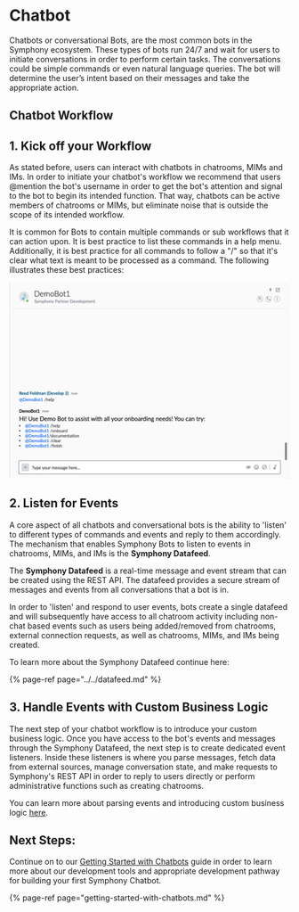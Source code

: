 # Chatbot

Chatbots or conversational Bots, are the most common bots in the Symphony ecosystem. These types of bots run 24/7 and wait for users to initiate conversations in order to perform certain tasks. The conversations could be simple commands or even natural language queries. The bot will determine the user’s intent based on their messages and take the appropriate action.

## Chatbot Workflow

## 1.  Kick off your Workflow

As stated before, users can interact with chatbots in chatrooms, MIMs and IMs. In order to initiate your chatbot's workflow we recommend that users @mention the bot's username in order to get the bot's attention and signal to the bot to begin its intended function. That way, chatbots can be active members of chatrooms or MIMs, but eliminate noise that is outside the scope of its intended workflow.

It is common for Bots to contain multiple commands or sub workflows that it can action upon. It is best practice to list these commands in a help menu. Additionally, it is best practice for all commands to follow a "/" so that it's clear what text is meant to be processed as a command. The following illustrates these best practices:

![](../../../.gitbook/assets/screen-shot-2020-07-09-at-2.31.12-pm.png)

## 2.  Listen for Events

A core aspect of all chatbots and conversational bots is the ability to 'listen' to different types of commands and events and reply to them accordingly. The mechanism that enables Symphony Bots to listen to events in chatrooms, MIMs, and IMs is the **Symphony Datafeed**.

The **Symphony Datafeed** is a real-time message and event stream that can be created using the REST API. The datafeed provides a secure stream of messages and events from all conversations that a bot is in.

In order to 'listen' and respond to user events, bots create a single datafeed and will subsequently have access to all chatroom activity including non-chat based events such as users being added/removed from chatrooms, external connection requests, as well as chatrooms, MIMs, and IMs being created.

To learn more about the Symphony Datafeed continue here:

{% page-ref page="../../datafeed.md" %}

## 3.  Handle Events with Custom Business Logic

The next step of your chatbot workflow is to introduce your custom business logic. Once you have access to the bot's events and messages through the Symphony Datafeed, the next step is to create dedicated event listeners. Inside these listeners is where you parse messages, fetch data from external sources, manage conversation state, and make requests to Symphony's REST API in order to reply to users directly or perform administrative functions such as creating chatrooms.

You can learn more about parsing events and introducing custom business logic [here](../../datafeed.md#handling-events).

## Next Steps:

Continue on to our [Getting Started with Chatbots](getting-started-with-chatbots.md) guide in order to learn more about our development tools and appropriate development pathway for building your first Symphony Chatbot.

{% page-ref page="getting-started-with-chatbots.md" %}

